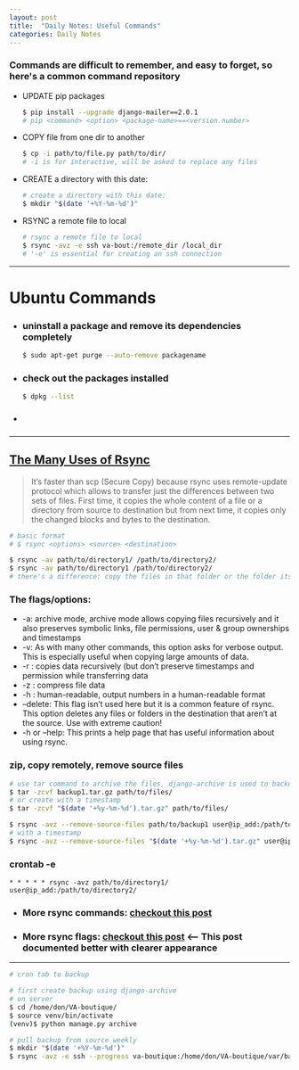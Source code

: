 ```yaml
---
layout: post
title:  "Daily Notes: Useful Commands"
categories: Daily Notes
---
```

### Commands are difficult to remember, and easy to forget, so here's a common command repository
* UPDATE pip packages
    ```bash
    $ pip install --upgrade django-mailer==2.0.1
    # pip <command> <option> <package-name>==<version.number>
    ```
* COPY file from one dir to another
    ```bash
    $ cp -i path/to/file.py path/to/dir/
    # -i is for interactive, will be asked to replace any files
    ```
* CREATE a directory with this date:
    ```bash
    # create a directory with this date:
    $ mkdir "$(date '+%Y-%m-%d')"
    ```
* RSYNC a remote file to local
    ```bash
    # rsync a remote file to local
    $ rsync -avz -e ssh va-bout:/remote_dir /local_dir
    # '-e' is essential for creating an ssh connection
    ```
---
# Ubuntu Commands
* ### uninstall a package and remove its dependencies completely
    ```bash
    $ sudo apt-get purge --auto-remove packagename
    ```
* ### check out the packages installed
    ```bash
    $ dpkg --list
    ```
* ### 
--- 

## [The Many Uses of Rsync](https://mediatemple.net/blog/tips/many-uses-rsync/)
>It’s faster than scp (Secure Copy) because rsync uses remote-update protocol which allows to transfer just the differences between two sets of files. First time, it copies the whole content of a file or a directory from source to destination but from next time, it copies only the changed blocks and bytes to the destination.
```bash
# basic format
# $ rsync <options> <source> <destination>

$ rsync -av path/to/directory1/ /path/to/directory2/ 
$ rsync -av path/to/directory1 /path/to/directory2/ 
# there's a difference: copy the files in that folder or the folder itself
```
### **The flags/options**:
* -a: archive mode, archive mode allows copying files recursively and it also preserves symbolic links, file permissions, user & group ownerships and timestamps
* -v: As with many other commands, this option asks for verbose output. This is especially useful when copying large amounts of data.  
* -r : copies data recursively (but don’t preserve timestamps and permission while transferring data
* -z : compress file data
* -h : human-readable, output numbers in a human-readable format
* –delete: This flag isn’t used here but it is a common feature of rsync. This option deletes any files or folders in the destination that aren’t at the source. Use with extreme caution!
* -h or –help: This prints a help page that has useful information about using rsync.

### **zip, copy remotely, remove source files**
```bash
# use tar command to archive the files, django-archive is used to backup databases in my project
$ tar -zcvf backup1.tar.gz path/to/files/
# or create with a timestamp
$ tar -zcvf "$(date '+%y-%m-%d').tar.gz" path/to/files/

$ rsync -avz --remove-source-files path/to/backup1 user@ip_add:/path/to/backups/
# with a timestamp
$ rsync -avz --remove-source-files "$(date '+%y-%m-%d').tar.gz" user@ip_add:/path/to/backups/

```
### **crontab -e**
```nano
* * * * * rsync -avz path/to/directory1/ user@ip_add:/path/to/directory2/
```

* ### **More rsync commands: [checkout this post](https://www.tecmint.com/rsync-local-remote-file-synchronization-commands/)**
* ### **More rsync flags: [checkout this post](https://www.linuxtechi.com/rsync-command-examples-linux/)** <-- This post documented better with clearer appearance

---


```bash
# cron tab to backup

# first create backup using django-archive
# on server
$ cd /home/don/VA-boutique/
$ source venv/bin/activate
(venv)$ python manage.py archive

# pull backup from source weekly
$ mkdir "$(date '+%Y-%m-%d')"
$ rsync -avz -e ssh --progress va-boutique:/home/don/VA-boutique/var/backup "$(date '+%Y-%m-%d')"/
```

